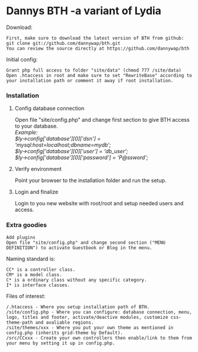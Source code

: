 <h1> Dannys BTH -a variant of Lydia</h1>

Download:

	First, make sure to download the latest version of BTH from github:
	git clone git://github.com/dannywap/bth.git
	You can review the source directly at https://github.com/dannywap/bth

Initial config:

	Grant php full access to folder "site/data" (chmod 777 /site/data)
	Open .htaccess in root and make sure to set "RewriteBase" according to your installation path or comment it away if root installation.



<h3>Installation</h3>

1. Config database connection

	Open file "site/config.php" and change first section to give BTH access to your database.<br>
	<i>Example:<br>
	$ly->config['database'][0]['dsn'] = 'mysql:host=localhost;dbname=mydb';<br>
	$ly->config['database'][0]['user'] = 'db_user';<br>
	$ly->config['database'][0]['password'] = 'P@ssword';<br></i>

2. Verify environment

	Point your browser to the installation folder and run the setup.

3. Login and finalize

	Login to you new website with root/root and setup needed users and access.

<h3>Extra goodies</h3>

	Add plugins
	Open file "site/config.php" and change second section ("MENU DEFINITION") to activate Guestbook or Blog in the menu.

Naming standard is:

	CC* is a controller class.
	CM* is a model class.
	C* is a ordinary class without any specific category.
	I* is interface classes.

Files of interest:

	/.htaccess - Where you setup installation path of BTH.
	/site/config.php - Where you can configure: database connection, menu, logo, titles and footer, activate/deactive modules, customize css-theme-path and avaliable regions.
	/site/themes/xxx - Where you put your own theme as mentioned in config.php (inherits grid-theme by Default).
	/src/CCxxx - Create your own controllers then enable/link to them from your menu by setting it up in config.php.
